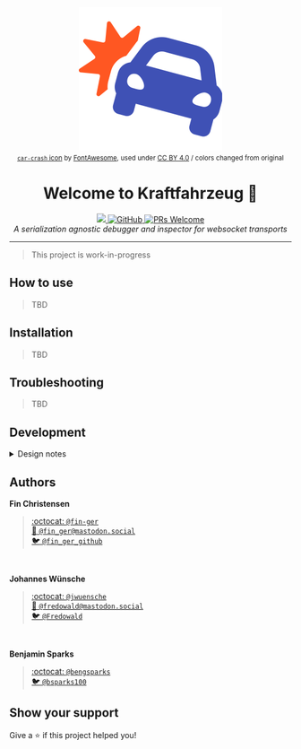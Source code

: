 <p align="center">
  <img src="assets/kraftfahrzeug.svg" height="256"><br>
  <small>
    <a href="https://fontawesome.com/icons/car-crash?style=solid" target="_blank"><code>car-crash</code> icon</a> by
    <a href="https://fontawesome.com/" title="FontAwesome" target="_blank">FontAwesome</a>,
    used under
    <a href="https://creativecommons.org/licenses/by/4.0/"
       title="Creative Commons BY 4.0"
       target="_blank">CC BY 4.0</a> / colors changed from original
  </small>
</p>
<h1 align="center">Welcome to Kraftfahrzeug 👋</h1>
<p align="center">
  <a href="https://travis-ci.org/verkehrsministerium/kraftfahrzeug">
    <img src="https://travis-ci.org/verkehrsministerium/kraftfahrzeug.svg?branch=master">
  </a>
  <a href="https://github.com/verkehrsministerium/kraftfahrzeug/blob/master/LICENSE">
    <img alt="GitHub" src="https://img.shields.io/github/license/verkehrsministerium/kraftfahrzeug.svg">
  </a>
  <a href="http://makeapullrequest.com">
    <img alt="PRs Welcome" src="https://img.shields.io/badge/PRs-welcome-brightgreen.svg" target="_blank" />
  </a>
  <br>
  <i>A serialization agnostic debugger and inspector for websocket transports</i>
</p>

---

> This project is work-in-progress

## How to use

> TBD

## Installation

> TBD

## Troubleshooting

> TBD

## Development

<details>
<summary>Design notes</summary>

 1. Panes
     - manage panes for inspecting messages and sending a message
     - move focus of pane
     - change contents of statusbar according to pane type
     - view pane name in the lower right corner instead of application name
     - move pane and resize
 2. Design inspect pane
     - TODO
 3. Design send pane
     - TODO
 4. Show messages in abstract object notation (like js objects in google chrome debugger)
     - add highlighting for object notation
        - strings
        - numbers
        - field names
        - parenthesis
        - abbreviations
     - add level based abbreviation for object notation

### Abstract Object Notation

```yaml
{
  null: null,
  bool: true,
  bool2: false,
  int: 42,
  float: 1.0,
  str: "Hello, world",
  array: [1, 2, 3, 4],
  object: { key: "value" },
  binary: <89 50 4e 47 0d 0a 1a 0a...>,
}
```

### Abbreviation for objects

```
{
  data: {
    from: "Sam",
    to: "Max",
    content: "Hello, world!"
  },
  type: "Message"
}
```

to

```
{ data: { from: "Sam", to: "Max", ... }, type: "Message" }
```

> Abbrevations are only present on level `n`, abbreviating all messages deeper than `n` and may abbreviate other message at level `n`. An item on a lower level than `n` (e.g. the root) will never be abbreviated.

</details>

## Authors

**Fin Christensen**

> [:octocat: `@fin-ger`](https://github.com/fin-ger)  
> [:elephant: `@fin_ger@mastodon.social`](https://mastodon.social/web/accounts/787945)  
> [:bird: `@fin_ger_github`](https://twitter.com/fin_ger_github)  

<br>

**Johannes Wünsche**

> [:octocat: `@jwuensche`](https://github.com/jwuensche)  
> [:elephant: `@fredowald@mastodon.social`](https://mastodon.social/web/accounts/843376)  
> [:bird: `@Fredowald`](https://twitter.com/fredowald)  

<br>

**Benjamin Sparks**

> [:octocat: `@bengsparks`](https://github.com/bengsparks)  
> [:bird: `@bsparks100`](https://twitter.com/bsparks100)  


## Show your support

Give a :star: if this project helped you!
